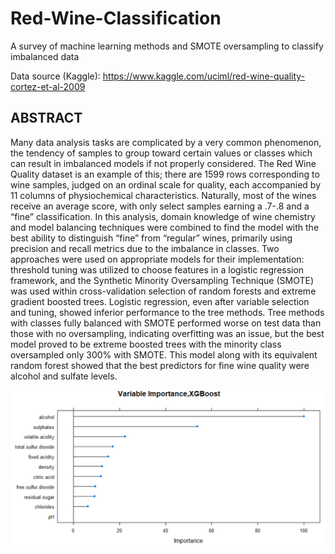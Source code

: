 # Red-Wine-Classification
A survey of machine learning methods and SMOTE oversampling to classify imbalanced data

Data source (Kaggle): https://www.kaggle.com/uciml/red-wine-quality-cortez-et-al-2009

## ABSTRACT
Many data analysis tasks are complicated by a very common phenomenon, the tendency of samples to group toward certain values or classes which can result in imbalanced models if not properly considered.  The Red Wine Quality dataset is an example of this; there are 1599 rows corresponding to wine samples, judged on an ordinal scale for quality, each accompanied by 11 columns of physiochemical characteristics.  Naturally, most of the wines receive an average score, with only select samples earning a .7-.8 and a “fine” classification.  In this analysis, domain knowledge of wine chemistry and model balancing techniques were combined to find the model with the best ability to distinguish “fine” from “regular” wines, primarily using precision and recall metrics due to the imbalance in classes.  Two approaches were used on appropriate models for their implementation: threshold tuning was utilized to choose features in a logistic regression framework, and the Synthetic Minority Oversampling Technique (SMOTE) was used within cross-validation selection of random forests and extreme gradient boosted trees.  Logistic regression, even after variable selection and tuning, showed inferior performance to the tree methods.  Tree methods with classes fully balanced with SMOTE performed worse on test data than those with no oversampling, indicating overfitting was an issue, but the best model proved to be extreme boosted trees with the minority class oversampled only 300% with SMOTE.  This model along with its equivalent random forest showed that the best predictors for fine wine quality were alcohol and sulfate levels.

<img src ="https://github.com/stephc027/Red-Wine-Classification/blob/main/images/xgboost%20wine%20variables.png?raw=true">
